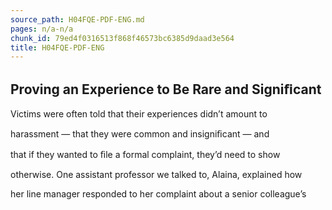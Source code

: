 ```yaml
---
source_path: H04FQE-PDF-ENG.md
pages: n/a-n/a
chunk_id: 79ed4f0316513f868f46573bc6385d9daad3e564
title: H04FQE-PDF-ENG
---
```

## Proving an Experience to Be Rare and Signiﬁcant

Victims were often told that their experiences didn’t amount to

harassment — that they were common and insigniﬁcant — and

that if they wanted to ﬁle a formal complaint, they’d need to show

otherwise. One assistant professor we talked to, Alaina, explained how

her line manager responded to her complaint about a senior colleague’s
